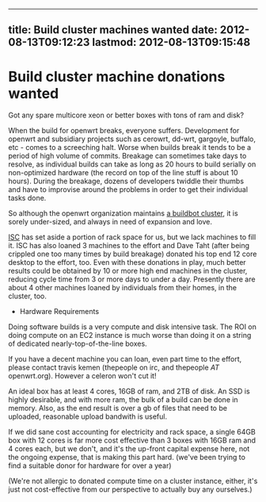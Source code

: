 
---
title: Build cluster machines wanted
date: 2012-08-13T09:12:23
lastmod: 2012-08-13T09:15:48
---
Build cluster machine donations wanted
======================================

Got any spare multicore xeon or better boxes with tons of ram and disk?

When the build for openwrt breaks, everyone suffers. Development for
openwrt and subsidiary projects such as cerowrt, dd-wrt, gargoyle,
buffalo, etc - comes to a screeching halt. Worse when builds break it
tends to be a period of high volume of commits. Breakage can sometimes
take days to resolve, as individual builds can take as long as 20 hours
to build serially on non-optimized hardware (the record on top of the
line stuff is about 10 hours). During the breakage, dozens of developers
twiddle their thumbs and have to improvise around the problems in order
to get their individual tasks done.

So although the openwrt organization maintains [a buildbot
cluster](http://buildbot.openwrt.org/tgrid), it is sorely under-sized,
and always in need of expansion and love.

[ISC](http://www.isc.org) has set aside a portion of rack space for us,
but we lack machines to fill it. ISC has also loaned 3 machines to the
effort and Dave Taht (after being crippled one too many times by build
breakage) donated his top end 12 core desktop to the effort, too. Even
with these donations in play, much better results could be obtained by
10 or more high end machines in the cluster, reducing cycle time from 3
or more days to under a day. Presently there are about 4 other machines
loaned by individuals from their homes, in the cluster, too.

-   Hardware Requirements

Doing software builds is a very compute and disk intensive task. The ROI
on doing compute on an EC2 instance is much worse than doing it on a
string of dedicated nearly-top-of-the-line boxes.

If you have a decent machine you can loan, even part time to the effort,
please contact travis kemen (thepeople on irc, and thepeople *AT*
openwrt.org). However a celeron won't cut it!

An ideal box has at least 4 cores, 16GB of ram, and 2TB of disk. An SSD
is highly desirable, and with more ram, the bulk of a build can be done
in memory. Also, as the end result is over a gb of files that need to be
uploaded, reasonable upload bandwith is useful.

If we did sane cost accounting for electricity and rack space, a single
64GB box with 12 cores is far more cost effective than 3 boxes with 16GB
ram and 4 cores each, but we don't, and it's the up-front capital
expense here, not the ongoing expense, that is making this part hard.
(we've been trying to find a suitable donor for hardware for over a
year)

(We're not allergic to donated compute time on a cluster instance,
either, it's just not cost-effective from our perspective to actually
buy any ourselves.)
